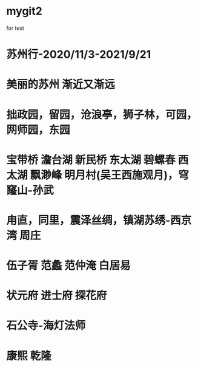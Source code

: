 # mygit2
for test
# 苏州行-2020/11/3-2021/9/21
# 美丽的苏州   渐近又渐远
# 拙政园，留园，沧浪亭，狮子林，可园，网师园，东园
# 宝带桥  澹台湖  新民桥  东太湖  碧螺春  西太湖  飘渺峰   明月村(吴王西施观月)，穹窿山-孙武
# 甪直，同里，震泽丝绸，镇湖苏绣-西京湾 周庄 
# 伍子胥  范蠡  范仲淹  白居易  
# 状元府  进士府 探花府
# 石公寺-海灯法师  
# 康熙 乾隆
